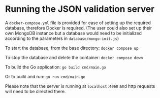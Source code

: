 # Running the JSON validation server

A `docker-compose.yml` file is provided for ease of setting up the required database, therefore Docker is required. (The user could also set up their own MongoDB instance but a database would need to be initialized according to the parameters in `database/mongo-init.js`)

To start the database, from the base directory:
`docker compose up`

To stop the database and delete the container:
`docker compose down`

To build the Go application:
`go build cmd/main.go`

Or to build and run:
`go run cmd/main.go`

Please note that the server is running at `localhost:4060` and http requests will need to be directed there.
